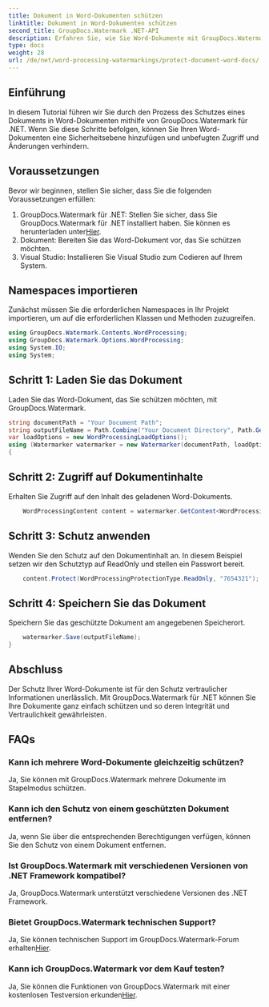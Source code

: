 ```yaml
---
title: Dokument in Word-Dokumenten schützen
linktitle: Dokument in Word-Dokumenten schützen
second_title: GroupDocs.Watermark .NET-API
description: Erfahren Sie, wie Sie Word-Dokumente mit GroupDocs.Watermark für .NET schützen. Befolgen Sie unsere Schritt-für-Schritt-Anleitung, um Ihre Dokumente mühelos zu schützen.
type: docs
weight: 28
url: /de/net/word-processing-watermarkings/protect-document-word-docs/
---
```

## Einführung
In diesem Tutorial führen wir Sie durch den Prozess des Schutzes eines Dokuments in Word-Dokumenten mithilfe von GroupDocs.Watermark für .NET. Wenn Sie diese Schritte befolgen, können Sie Ihren Word-Dokumenten eine Sicherheitsebene hinzufügen und unbefugten Zugriff und Änderungen verhindern.
## Voraussetzungen
Bevor wir beginnen, stellen Sie sicher, dass Sie die folgenden Voraussetzungen erfüllen:
1.  GroupDocs.Watermark für .NET: Stellen Sie sicher, dass Sie GroupDocs.Watermark für .NET installiert haben. Sie können es herunterladen unter[Hier](https://releases.groupdocs.com/Watermark/net/).
2. Dokument: Bereiten Sie das Word-Dokument vor, das Sie schützen möchten.
3. Visual Studio: Installieren Sie Visual Studio zum Codieren auf Ihrem System.

## Namespaces importieren
Zunächst müssen Sie die erforderlichen Namespaces in Ihr Projekt importieren, um auf die erforderlichen Klassen und Methoden zuzugreifen.
```csharp
using GroupDocs.Watermark.Contents.WordProcessing;
using GroupDocs.Watermark.Options.WordProcessing;
using System.IO;
using System;
```
## Schritt 1: Laden Sie das Dokument
Laden Sie das Word-Dokument, das Sie schützen möchten, mit GroupDocs.Watermark.
```csharp
string documentPath = "Your Document Path";
string outputFileName = Path.Combine("Your Document Directory", Path.GetFileName(documentPath));
var loadOptions = new WordProcessingLoadOptions();
using (Watermarker watermarker = new Watermarker(documentPath, loadOptions))
{
```
## Schritt 2: Zugriff auf Dokumentinhalte
Erhalten Sie Zugriff auf den Inhalt des geladenen Word-Dokuments.
```csharp
    WordProcessingContent content = watermarker.GetContent<WordProcessingContent>();
```
## Schritt 3: Schutz anwenden
Wenden Sie den Schutz auf den Dokumentinhalt an. In diesem Beispiel setzen wir den Schutztyp auf ReadOnly und stellen ein Passwort bereit.
```csharp
    content.Protect(WordProcessingProtectionType.ReadOnly, "7654321");
```
## Schritt 4: Speichern Sie das Dokument
Speichern Sie das geschützte Dokument am angegebenen Speicherort.
```csharp
    watermarker.Save(outputFileName);
}
```

## Abschluss
Der Schutz Ihrer Word-Dokumente ist für den Schutz vertraulicher Informationen unerlässlich. Mit GroupDocs.Watermark für .NET können Sie Ihre Dokumente ganz einfach schützen und so deren Integrität und Vertraulichkeit gewährleisten.
## FAQs
### Kann ich mehrere Word-Dokumente gleichzeitig schützen?
Ja, Sie können mit GroupDocs.Watermark mehrere Dokumente im Stapelmodus schützen.
### Kann ich den Schutz von einem geschützten Dokument entfernen?
Ja, wenn Sie über die entsprechenden Berechtigungen verfügen, können Sie den Schutz von einem Dokument entfernen.
### Ist GroupDocs.Watermark mit verschiedenen Versionen von .NET Framework kompatibel?
Ja, GroupDocs.Watermark unterstützt verschiedene Versionen des .NET Framework.
### Bietet GroupDocs.Watermark technischen Support?
 Ja, Sie können technischen Support im GroupDocs.Watermark-Forum erhalten[Hier](https://forum.groupdocs.com/c/watermark/19).
### Kann ich GroupDocs.Watermark vor dem Kauf testen?
 Ja, Sie können die Funktionen von GroupDocs.Watermark mit einer kostenlosen Testversion erkunden[Hier](https://releases.groupdocs.com/).